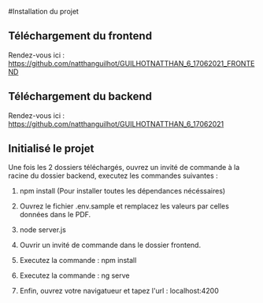 #Installation du projet 

## Téléchargement du frontend
Rendez-vous ici : https://github.com/natthanguilhot/GUILHOTNATTHAN_6_17062021_FRONTEND

## Téléchargement du backend
Rendez-vous ici : https://github.com/natthanguilhot/GUILHOTNATTHAN_6_17062021

## Initialisé le projet
Une fois les 2 dossiers téléchargés, ouvrez un invité de commande à la racine du dossier backend, executez les commandes suivantes :
1. npm install (Pour installer toutes les dépendances nécéssaires)
2. Ouvrez le fichier .env.sample et remplacez les valeurs par celles données dans le PDF.
3. node server.js

4. Ouvrir un invité de commande dans le dossier frontend.
5. Executez la commande : npm install
6. Executez la commande : ng serve

7. Enfin, ouvrez votre navigatueur et tapez l'url : localhost:4200

